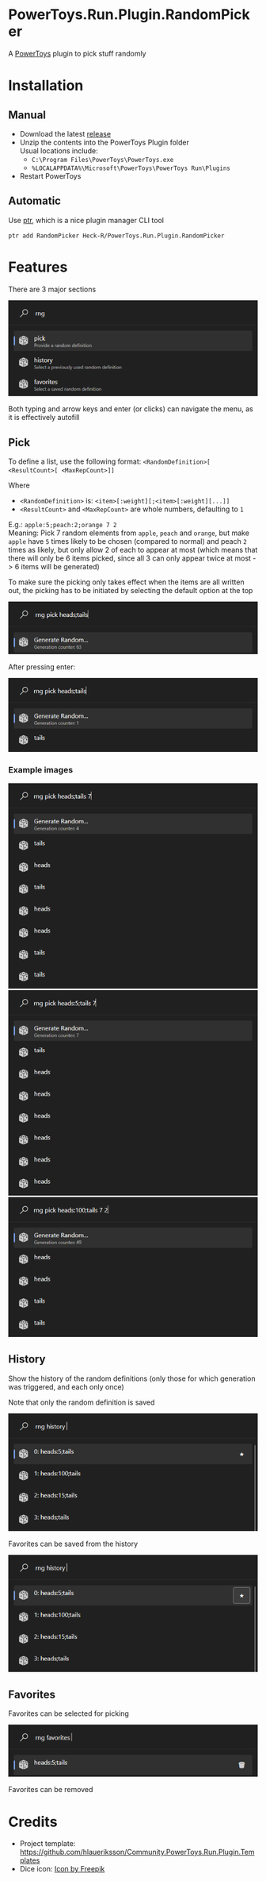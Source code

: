# PowerToys.Run.Plugin.RandomPicker

A [PowerToys](https://github.com/microsoft/PowerToys) plugin to pick stuff randomly

# Installation

## Manual

- Download the latest [release](https://github.com/Heck-R/PowerToys.Run.Plugin.RandomPicker/releases)
- Unzip the contents into the PowerToys Plugin folder  \
  Usual locations include:
  - `C:\Program Files\PowerToys\PowerToys.exe`
  - `%LOCALAPPDATA%\Microsoft\PowerToys\PowerToys Run\Plugins`
- Restart PowerToys

## Automatic

Use [ptr](https://github.com/8LWXpg/ptr), which is a nice plugin manager CLI tool

```
ptr add RandomPicker Heck-R/PowerToys.Run.Plugin.RandomPicker
```

# Features

There are 3 major sections

![menu](docs/images/menu.png)

Both typing and arrow keys and enter (or clicks) can navigate the menu, as it is effectively autofill

## Pick

To define a list, use the following format: `<RandomDefinition>[ <ResultCount>[ <MaxRepCount>]]`

Where
- `<RandomDefinition>` is: `<item>[:weight][;<item>[:weight][...]]`
- `<ResultCount>` and `<MaxRepCount>` are whole numbers, defaulting to `1`

E.g.: `apple:5;peach:2;orange 7 2`  \
Meaning: Pick 7 random elements from `apple`, `peach` and `orange`, but make `apple` have `5` times likely to be chosen (compared to normal) and peach `2` times as likely, but only allow 2 of each to appear at most (which means that there will only be 6 items picked, since all 3 can only appear twice at most -> 6 items will be generated)

To make sure the picking only takes effect when the items are all written out, the picking has to be initiated by selecting the default option at the top

![random_definition](docs/images/random_definition.png)

After pressing enter:

![result](docs/images/result.png)

### Example images

![list](docs/images/list.png)
![weight](docs/images/weight.png)
![max_count](docs/images/max_count.png)

## History

Show the history of the random definitions (only those for which generation was triggered, and each only once)

Note that only the random definition is saved

![history](docs/images/history.png)

Favorites can be saved from the history

![favorite_history](docs/images/favorite_history.png)

## Favorites

Favorites can be selected for picking

![favorites](docs/images/favorites.png)

Favorites can be removed

# Credits

- Project template: https://github.com/hlaueriksson/Community.PowerToys.Run.Plugin.Templates
- Dice icon: <a href="https://www.freepik.com/icon/dice_60879">Icon by Freepik</a>
